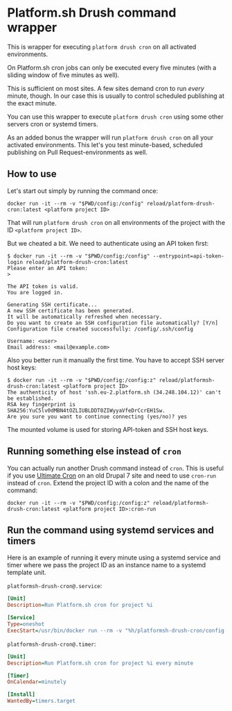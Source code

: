 # Platform.sh Drush command wrapper

This is wrapper for executing `platform drush cron` on all activated
environments.

On Platform.sh cron jobs can only be executed every five minutes (with
a sliding window of five minutes as well).

This is sufficient on most sites. A few sites demand cron to run
_every_ minute, though. In our case this is usually to control
scheduled publishing at the exact minute.

You can use this wrapper to execute `platform drush cron` using some
other servers cron or systemd timers.

As an added bonus the wrapper will run `platform drush cron` on all
your activated environments. This let's you test minute-based,
scheduled publishing on Pull Request-environments as well.

## How to use

Let's start out simply by running the command once:

```console
docker run -it --rm -v "$PWD/config:/config" reload/platform-drush-cron:latest <platform project ID>
```

That will run `platform drush cron` on all environments of the project
with the ID `<platform project ID>`.

But we cheated a bit. We need to authenticate using an API token
first:

```console
$ docker run -it --rm -v "$PWD/config:/config" --entrypoint=api-token-login reload/platform-drush-cron:latest
Please enter an API token:
>

The API token is valid.
You are logged in.

Generating SSH certificate...
A new SSH certificate has been generated.
It will be automatically refreshed when necessary.
Do you want to create an SSH configuration file automatically? [Y/n]
Configuration file created successfully: /config/.ssh/config

Username: <user>
Email address: <mail@example.com>
```

Also you better run it manually the first time. You have to accept SSH
server host keys:

```console
$ docker run -it --rm -v "$PWD/config:/config:z" reload/platformsh-drush-cron:latest <platform project ID>
The authenticity of host 'ssh.eu-2.platform.sh (34.248.104.12)' can't be established.
RSA key fingerprint is SHA256:YuC5lv0dMBN4tOZLIUBLDDT0ZIWyyaVfeDrCcrEH1Sw.
Are you sure you want to continue connecting (yes/no)? yes
```

The mounted volume is used for storing API-token and SSH host keys.

## Running something else instead of `cron`

You can actually run another Drush command instead of `cron`. This is
useful if you use [Ultimate
Cron](https://www.drupal.org/project/ultimate_cron) on an old Drupal 7
site and need to use `cron-run` instead of `cron`. Extend the project
ID with a colon and the name of the command:

```console
docker run -it --rm -v "$PWD/config:/config:z" reload/platformsh-drush-cron:latest <platform project ID>:cron-run
```

## Run the command using systemd services and timers

Here is an example of running it every minute using a systemd service
and timer where we pass the project ID as an instance name to a
systemd template unit.

`platformsh-drush-cron@.service`:

```ini
[Unit]
Description=Run Platform.sh cron for project %i

[Service]
Type=oneshot
ExecStart=/usr/bin/docker run --rm -v "%h/platformsh-drush-cron/config:/config:z" reload/platformsh-drush-cron:latest %i
```

`platformsh-drush-cron@.timer`:

```ini
[Unit]
Description=Run Platform.sh cron for project %i every minute

[Timer]
OnCalendar=minutely

[Install]
WantedBy=timers.target
```
